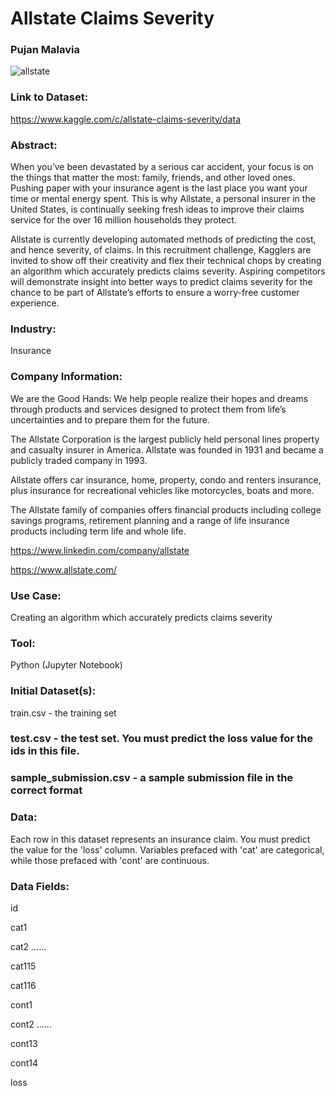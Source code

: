# Allstate Claims Severity
### Pujan Malavia

![allstate](https://user-images.githubusercontent.com/19572673/85208114-d3501e00-b2fb-11ea-80cb-2c046c0c7982.jpg)

### Link to Dataset:
https://www.kaggle.com/c/allstate-claims-severity/data

### Abstract:
When you’ve been devastated by a serious car accident, your focus is on the things that matter the most: family, friends, and other loved ones. Pushing paper with your insurance agent is the last place you want your time or mental energy spent. This is why Allstate, a personal insurer in the United States, is continually seeking fresh ideas to improve their claims service for the over 16 million households they protect.

Allstate is currently developing automated methods of predicting the cost, and hence severity, of claims. In this recruitment challenge, Kagglers are invited to show off their creativity and flex their technical chops by creating an algorithm which accurately predicts claims severity. Aspiring competitors will demonstrate insight into better ways to predict claims severity for the chance to be part of Allstate’s efforts to ensure a worry-free customer experience.

### Industry:
Insurance

### Company Information:
We are the Good Hands: We help people realize their hopes and dreams through products and services designed to protect them from life’s uncertainties and to prepare them for the future.

The Allstate Corporation is the largest publicly held personal lines property and casualty insurer in America. Allstate was founded in 1931 and became a publicly traded company in 1993.

Allstate offers car insurance, home, property, condo and renters insurance, plus insurance for recreational vehicles like motorcycles, boats and more.

The Allstate family of companies offers financial products including college savings programs, retirement planning and a range of life insurance products including term life and whole life.

https://www.linkedin.com/company/allstate

https://www.allstate.com/

### Use Case:
Creating an algorithm which accurately predicts claims severity

### Tool:
Python (Jupyter Notebook)

### Initial Dataset(s):
train.csv - the training set

### test.csv - the test set. You must predict the loss value for the ids in this file.

### sample_submission.csv - a sample submission file in the correct format

### Data:
Each row in this dataset represents an insurance claim. You must predict the value for the 'loss' column. Variables prefaced with 'cat' are categorical, while those prefaced with 'cont' are continuous.

### Data Fields:
id

cat1

cat2 ......

cat115

cat116

cont1

cont2 ......

cont13

cont14

loss

